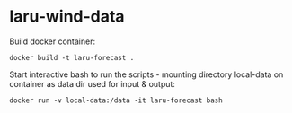 # laru-wind-data

Build docker container:

`docker build -t laru-forecast .`



Start interactive bash to run the scripts - mounting directory local-data on container as data dir used for input & output:

`docker run -v local-data:/data -it laru-forecast bash`
